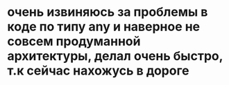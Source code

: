 # очень извиняюсь за проблемы в коде по типу any и наверное не совсем продуманной архитектуры, делал очень быстро, т.к сейчас нахожусь в дороге
